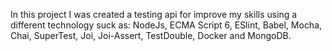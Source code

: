 In this project I was created a testing api for improve my skills using a different technology suck as: NodeJs, ECMA Script 6, ESlint, Babel, Mocha, Chai, SuperTest, Joi, Joi-Assert, TestDouble, Docker and MongoDB.